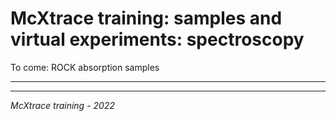 # McXtrace training: samples and virtual experiments: spectroscopy

To come: ROCK
absorption samples

---



---
*McXtrace training - 2022*

